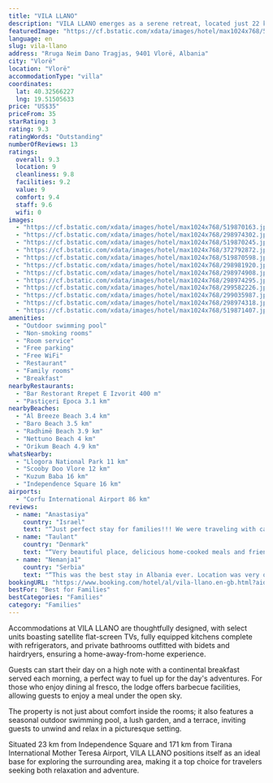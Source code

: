 ```yaml
---
title: "VILA LLANO"
description: "VILA LLANO emerges as a serene retreat, located just 22 km from the iconic Kuzum Baba, offering guests a blend of comfort and convenience with its array of amenities."
featuredImage: "https://cf.bstatic.com/xdata/images/hotel/max1024x768/519870163.jpg?k=583a80a449f9f104499f50958376cd0346d6582b125c671834efeaf7a6565800&o=&hp=1"
language: en
slug: vila-llano
address: "Rruga Neim Dano Tragjas, 9401 Vlorë, Albania"
city: "Vlorë"
location: "Vlorë"
accommodationType: "villa"
coordinates:
  lat: 40.32566227
  lng: 19.51505633
price: "US$35"
priceFrom: 35
starRating: 3
rating: 9.3
ratingWords: "Outstanding"
numberOfReviews: 13
ratings:
  overall: 9.3
  location: 9
  cleanliness: 9.8
  facilities: 9.2
  value: 9
  comfort: 9.4
  staff: 9.6
  wifi: 0
images:
  - "https://cf.bstatic.com/xdata/images/hotel/max1024x768/519870163.jpg?k=583a80a449f9f104499f50958376cd0346d6582b125c671834efeaf7a6565800&o=&hp=1"
  - "https://cf.bstatic.com/xdata/images/hotel/max1024x768/298974302.jpg?k=d61501804f106021e7bdb247835dcfad3f30fdf6c696448f8ad88f17898b1b75&o=&hp=1"
  - "https://cf.bstatic.com/xdata/images/hotel/max1024x768/519870245.jpg?k=4b48904817d8388746df1ddd6ec2bbdefa32cd3d5b9a1bbda85e169fc9d3445c&o=&hp=1"
  - "https://cf.bstatic.com/xdata/images/hotel/max1024x768/372792872.jpg?k=c21f219821073e6a9f515841b1a33b732e6173f75de1d84254d40b1ad50f7258&o=&hp=1"
  - "https://cf.bstatic.com/xdata/images/hotel/max1024x768/519870598.jpg?k=bbbd5c04ab7b50ffeb61940677be42ef9d7bdb005874083d00f8550d6f07a922&o=&hp=1"
  - "https://cf.bstatic.com/xdata/images/hotel/max1024x768/298981920.jpg?k=f29f5223aaca7bd125516a1cab53686482cfe3b6698848517594271831105be5&o=&hp=1"
  - "https://cf.bstatic.com/xdata/images/hotel/max1024x768/298974908.jpg?k=2d5d7a979ed705f71cbbe85b8ca3284a4fae6193915157c87d55e76e2755509f&o=&hp=1"
  - "https://cf.bstatic.com/xdata/images/hotel/max1024x768/298974295.jpg?k=f35c58697a033849cfcbb613bad3e8e48729c8e12c43b9f384a1465d87929601&o=&hp=1"
  - "https://cf.bstatic.com/xdata/images/hotel/max1024x768/299582226.jpg?k=6b2e9efb76ec7c7e61ff343d2142f4f3019141a090e42b753ba7c124959ea3ee&o=&hp=1"
  - "https://cf.bstatic.com/xdata/images/hotel/max1024x768/299035987.jpg?k=56e243f7674e67429d6e9489a9c11ab074590ae60a41c464b208fb6cea58b175&o=&hp=1"
  - "https://cf.bstatic.com/xdata/images/hotel/max1024x768/298974318.jpg?k=edc9055eb1463170158c05bcec54fb5f6e311b1266ce268412ecbf63754063e2&o=&hp=1"
  - "https://cf.bstatic.com/xdata/images/hotel/max1024x768/519871407.jpg?k=17724c9d9fa46bce72d28ea518b52e85a033a02ba61b72081c4e5a06c23ac88e&o=&hp=1"
amenities:
  - "Outdoor swimming pool"
  - "Non-smoking rooms"
  - "Room service"
  - "Free parking"
  - "Free WiFi"
  - "Restaurant"
  - "Family rooms"
  - "Breakfast"
nearbyRestaurants:
  - "Bar Restorant Rrepet E Izvorit 400 m"
  - "Pastiçeri Epoca 3.1 km"
nearbyBeaches:
  - "Al Breeze Beach 3.4 km"
  - "Baro Beach 3.5 km"
  - "Radhimë Beach 3.9 km"
  - "Nettuno Beach 4 km"
  - "Orikum Beach 4.9 km"
whatsNearby:
  - "Llogora National Park 11 km"
  - "Scooby Doo Vlore 12 km"
  - "Kuzum Baba 16 km"
  - "Independence Square 16 km"
airports:
  - "Corfu International Airport 86 km"
reviews:
  - name: "Anastasiya"
    country: "Israel"
    text: "“Just perfect stay for families!!! We were traveling with car across whole Albania,and this place was the best one. Highly recommend 👌. What u got here? Breathtaking view to the mountains and valley, amazing blooming garden with lots of roses and...”"
  - name: "Taulant"
    country: "Denmark"
    text: "“Very beautiful place, delicious home-cooked meals and friendly and lovely staff. The \"mini-villas\" were spacious and clean, and the swimming pool too. The property enjoys a great location advantage with the sea being 5 minutes driving.”"
  - name: "Nemanja1"
    country: "Serbia"
    text: "“This was the best stay in Albania ever. Location was very quiet and peaceful, and it was perfect to get some rest. Breakfast and lunch was greatly homemade traditional food, absolutely delicious. The hosts are there for everything what is needed,...”"
bookingURL: "https://www.booking.com/hotel/al/vila-llano.en-gb.html?aid=8035640"
bestFor: "Best for Families"
bestCategories: "Families"
category: "Families"
---
```


Accommodations at VILA LLANO are thoughtfully designed, with select units boasting satellite flat-screen TVs, fully equipped kitchens complete with refrigerators, and private bathrooms outfitted with bidets and hairdryers, ensuring a home-away-from-home experience.

Guests can start their day on a high note with a continental breakfast served each morning, a perfect way to fuel up for the day's adventures. For those who enjoy dining al fresco, the lodge offers barbecue facilities, allowing guests to enjoy a meal under the open sky.

The property is not just about comfort inside the rooms; it also features a seasonal outdoor swimming pool, a lush garden, and a terrace, inviting guests to unwind and relax in a picturesque setting.

Situated 23 km from Independence Square and 171 km from Tirana International Mother Teresa Airport, VILA LLANO positions itself as an ideal base for exploring the surrounding area, making it a top choice for travelers seeking both relaxation and adventure.